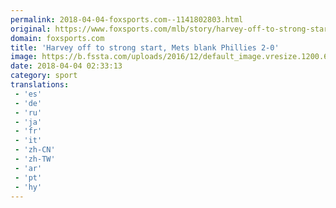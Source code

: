 ```yaml
---
permalink: 2018-04-04-foxsports.com--1141802803.html
original: https://www.foxsports.com/mlb/story/harvey-off-to-strong-start-mets-blank-phillies-2-0-040318
domain: foxsports.com
title: 'Harvey off to strong start, Mets blank Phillies 2-0'
image: https://b.fssta.com/uploads/2016/12/default_image.vresize.1200.630.high.0.png
date: 2018-04-04 02:33:13
category: sport
translations: 
 - 'es'
 - 'de'
 - 'ru'
 - 'ja'
 - 'fr'
 - 'it'
 - 'zh-CN'
 - 'zh-TW'
 - 'ar'
 - 'pt'
 - 'hy'
---
```


